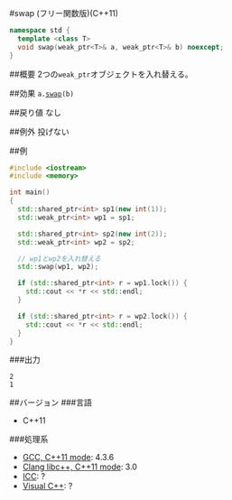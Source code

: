 #swap (フリー関数版)(C++11)
```cpp
namespace std {
  template <class T>
  void swap(weak_ptr<T>& a, weak_ptr<T>& b) noexcept;
}
```

##概要
2つの`weak_ptr`オブジェクトを入れ替える。


##効果
`a.`[`swap`](./swap.md)`(b)`


##戻り値
なし


##例外
投げない


##例
```cpp
#include <iostream>
#include <memory>

int main()
{
  std::shared_ptr<int> sp1(new int(1));
  std::weak_ptr<int> wp1 = sp1;

  std::shared_ptr<int> sp2(new int(2));
  std::weak_ptr<int> wp2 = sp2;

  // wp1とwp2を入れ替える
  std::swap(wp1, wp2);

  if (std::shared_ptr<int> r = wp1.lock()) {
	std::cout << *r << std::endl;
  }

  if (std::shared_ptr<int> r = wp2.lock()) {
	std::cout << *r << std::endl;
  }
}
```

###出力
```
2
1
```

##バージョン
###言語
- C++11

###処理系
- [GCC, C++11 mode](/implementation.md#gcc): 4.3.6
- [Clang libc++, C++11 mode](/implementation.md#clang): 3.0
- [ICC](/implementation.md#icc): ?
- [Visual C++](/implementation.md#visual_cpp): ?
